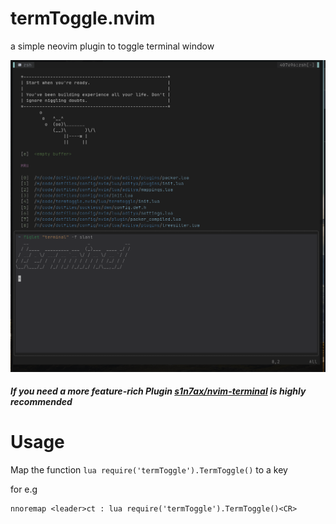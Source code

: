 # termToggle.nvim

a simple neovim plugin to toggle terminal window

![](./term.png)

##### If you need a more feature-rich Plugin [s1n7ax/nvim-terminal](https://github.com/s1n7ax/nvim-terminal) is highly recommended

# Usage

Map the function `lua require('termToggle').TermToggle()` to a key

for e.g

```vim
nnoremap <leader>ct : lua require('termToggle').TermToggle()<CR>
```
